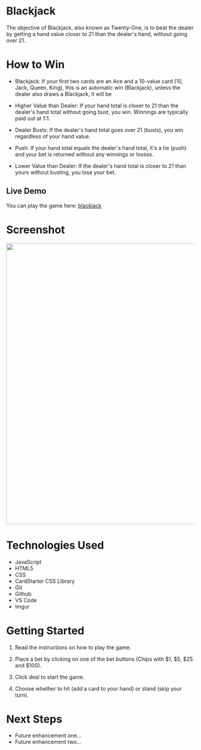 # Blackjack
The objective of Blackjack, also known as Twenty-One, is to beat the dealer by getting a hand value closer to 21 than the dealer's hand, without going over 21. 

# How to Win
* Blackjack: If your first two cards are an Ace and a 10-value card (10, Jack, Queen, King), this is an automatic win (Blackjack), unless the dealer also draws a Blackjack, it will be

* Higher Value than Dealer: If your hand total is closer to 21 than the dealer's hand total without going bust, you win. Winnings are typically paid out at 1:1.

* Dealer Busts: If the dealer's hand total goes over 21 (busts), you win regardless of your hand value.

* Push: If your hand total equals the dealer's hand total, it's a tie (push) and your bet is returned without any winnings or losses.

* Lower Value than Dealer: If the dealer's hand total is closer to 21 than yours without busting, you lose your bet.

## Live Demo

You can play the game here: [blackjack](https://galichinsky.github.io/blackjack/)

# Screenshot

<img src="https://i.imgur.com/gvHpB6V.png" height="750px" width="950px">


# Technologies Used

- JavaScript
- HTML5
- CSS
- CardStarter CSS Library
- Git
- Github
- VS Code
- Imgur

# Getting Started

1. Read the instructions on how to play the game.

2. Place a bet by clicking on one of the bet buttons (Chips with $1, $5, $25 and $100).

3. Click deal to start the game.

4. Choose whether to hit (add a card to your hand) or stand (skip your turn).

# Next Steps

- Future enhancement one...
- Future enhancement two...